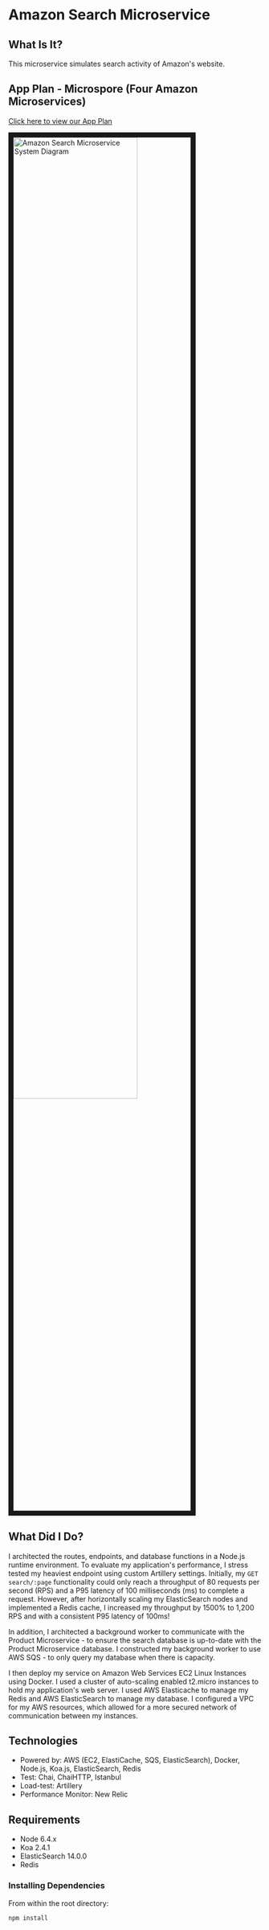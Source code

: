 # Amazon Search Microservice

## What Is It?

This microservice simulates search activity of Amazon's website. 

## App Plan - Microspore (Four Amazon Microservices)

<a href="https://docs.google.com/document/d/1aMCOd23jQX6GnpqQF4qTpHij4GL_973k5oOySg74kGM/edit?usp=sharing">Click here to view our App Plan</a>

<img src="https://i.imgur.com/YD1DXA8.png" 
alt="Amazon Search Microservice System Diagram" width="70%" border="10" /></a>

## What Did I Do?

I architected the routes, endpoints, and database functions in a Node.js runtime environment. To evaluate my application's performance, I stress tested my heaviest endpoint using custom Artillery settings. Initially, my
``GET search/:page`` functionality could only reach a throughput of 80 requests per second (RPS) and a P95 latency of 100 milliseconds (ms) to complete a request. However, after horizontally scaling my ElasticSearch nodes and implemented a Redis cache, I increased my throughput by 1500% to 1,200 RPS and with a consistent P95 latency of 100ms! 

In addition, I architected a background worker to communicate with the Product Microservice - to ensure the search database is up-to-date with the Product Microservice database. I constructed my background worker to use AWS SQS - to only query my database when there is capacity.

I then deploy my service on Amazon Web Services EC2 Linux Instances using Docker. I used a cluster of auto-scaling enabled t2.micro instances to hold my application's web server. I used AWS Elasticache to manage my Redis and AWS ElasticSearch to manage my database. I configured a VPC for my AWS resources, which allowed for a more secured network of communication between my instances.

## Technologies
- Powered by: AWS (EC2, ElastiCache, SQS, ElasticSearch), Docker, Node.js, Koa.js, ElasticSearch, Redis
- Test: Chai, ChaiHTTP, Istanbul
- Load-test: Artillery
- Performance Monitor: New Relic

## Requirements

- Node 6.4.x
- Koa 2.4.1
- ElasticSearch 14.0.0
- Redis

### Installing Dependencies

From within the root directory:

`npm install`